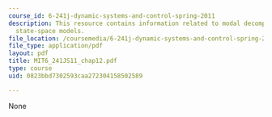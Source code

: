 ```yaml
---
course_id: 6-241j-dynamic-systems-and-control-spring-2011
description: This resource contains information related to modal decomposition of
  state-space models.
file_location: /coursemedia/6-241j-dynamic-systems-and-control-spring-2011/0823bbd7302593caa272304158502589_MIT6_241JS11_chap12.pdf
file_type: application/pdf
layout: pdf
title: MIT6_241JS11_chap12.pdf
type: course
uid: 0823bbd7302593caa272304158502589

---
```

None